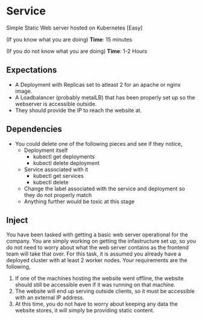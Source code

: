 # Service
Simple Static Web server hosted on Kubernetes [Easy]

(If you know what you are doing)
**Time**: 15 minutes

(If you do not know what you are doing)
**Time**: 1-2 Hours

## Expectations 

- A Deployment with Replicas set to atleast 2 for an apache or nginx image.
- A Loadbalancer (probably metalLB) that has been properly set up so the webserver is accessible outside.
- They should provide the IP to reach the website at.

## Dependencies

- You could delete one of the following pieces and see if they notice,
  - Deployment itself
    - kubectl get deployments
    - kubectl delete deployment
  - Service associated with it
    - kubectl get services
    - kubectl delete <service>
  - Change the label associated with the service and deployment so they do not properly match
  - Anything further would be toxic at this stage

## Inject

You have been tasked with getting a basic web server operational for the company. You are simply working on getting the infastructure set up, so you do not need to worry about what the web server contains as the frontend team will take that over. For this task, it is assumed you already have a deployed cluster with at least 2 worker nodes. Your requirements are the following,

1. If one of the machines hosting the website went offline, the website should still be accessible even if it was running on that machine.
2. The website will end up serving outside clients, so it must be accessible with an external IP address.
3. At this time, you do not have to worry about keeping any data the website stores, it will simply be providing static content.